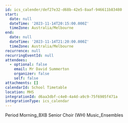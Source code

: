 ```yaml
---
id: ics_calender/def27e32-d68b-42e5-8aaf-946611b83480
start:
  date: null
  dateTime: '2023-11-14T20:15:00.000Z'
  timeZone: Australia/Melbourne
end:
  date: null
  dateTime: '2023-11-14T21:20:00.000Z'
  timeZone: Australia/Melbourne
recurrence: null
recurringEventId: null
attendees:
  - optional: false
    email: Mr David Summerton
    organizer: false
    self: false
attachments: []
calendarId: School Timetable
location: MHS
integrationId: d6aa3dbf-c4e0-4a4d-a9c9-75f6905f471a
integrationType: ics_calendar
---
```

Period Morning_BXB
Senior Choir (WH) Music_Ensembles